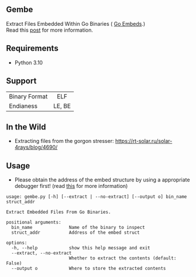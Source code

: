 ## Gembe
Extract Files Embedded Within Go Binaries ( [Go Embeds](https://pkg.go.dev/embed).)<br>
Read this [post](https://web.archive.org/web/20230606135339/https://0x00sec.org/t/extracting-go-embeds/34885)  for more information.

## Requirements
  -  Python 3.10

## Support
|          |  |
|--------------|:-----:|
| Binary Format |  ELF |
| Endianess      |  LE, BE |

## In the Wild
  - Extracting files from the gorgon stresser: https://rt-solar.ru/solar-4rays/blog/4690/

## Usage
  - Please obtain the address of the embed structure by using a appropriate debugger first! (read [this](https://web.archive.org/web/20230606135339/https://0x00sec.org/t/extracting-go-embeds/34885) for more information)
```
usage: gembe.py [-h] [--extract | --no-extract] [--output o] bin_name struct_addr

Extract Embedded Files From Go Binaries.

positional arguments:
  bin_name              Name of the binary to inspect
  struct_addr           Address of the embed struct

options:
  -h, --help            show this help message and exit
  --extract, --no-extract
                        Whether to extract the contents (default: False)
  --output o            Where to store the extracted contents
```
